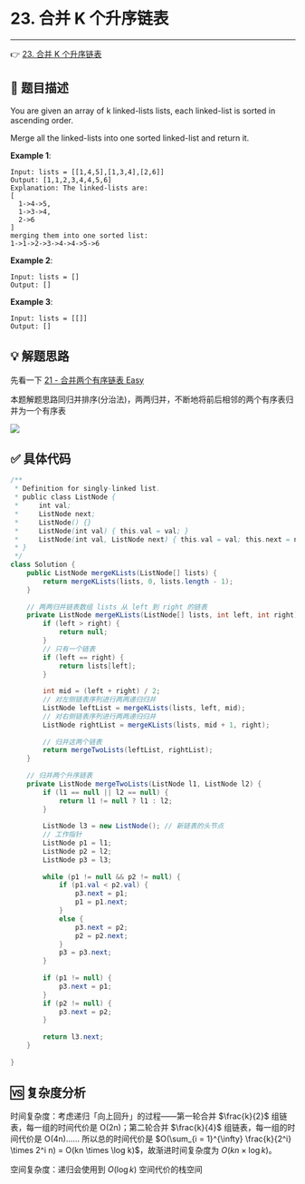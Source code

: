 # 23. 合并 K 个升序链表

---

👉 [23. 合并 K 个升序链表](https://leetcode-cn.com/problems/merge-k-sorted-lists/)

## 📜 题目描述

You are given an array of k linked-lists lists, each linked-list is sorted in ascending order.

Merge all the linked-lists into one sorted linked-list and return it.

**Example 1**:

```
Input: lists = [[1,4,5],[1,3,4],[2,6]]
Output: [1,1,2,3,4,4,5,6]
Explanation: The linked-lists are:
[
  1->4->5,
  1->3->4,
  2->6
]
merging them into one sorted list:
1->1->2->3->4->4->5->6
```

**Example 2**:

```
Input: lists = []
Output: []
```

**Example 3**:

```
Input: lists = [[]]
Output: []
```

## 💡 解题思路 

先看一下 [21 - 合并两个有序链表 Easy](计算机基础/算法/LeetCode/链表/21-合并两个有序链表.md)

本题解题思路同归并排序(分治法)，两两归并，不断地将前后相邻的两个有序表归并为一个有序表

![](https://gitee.com/veal98/images/raw/master/img/20200928163012.png)


## ✅  具体代码 


```java
/**
 * Definition for singly-linked list.
 * public class ListNode {
 *     int val;
 *     ListNode next;
 *     ListNode() {}
 *     ListNode(int val) { this.val = val; }
 *     ListNode(int val, ListNode next) { this.val = val; this.next = next; }
 * }
 */
class Solution {
    public ListNode mergeKLists(ListNode[] lists) {
        return mergeKLists(lists, 0, lists.length - 1);
    }
    
    // 两两归并链表数组 lists 从 left 到 right 的链表
    private ListNode mergeKLists(ListNode[] lists, int left, int right) {
        if (left > right) {
            return null;
        }
        // 只有一个链表
        if (left == right) {
            return lists[left];
        }
        
        int mid = (left + right) / 2;
        // 对左侧链表序列进行两两递归归并
        ListNode leftList = mergeKLists(lists, left, mid);
        // 对右侧链表序列进行两两递归归并
        ListNode rightList = mergeKLists(lists, mid + 1, right);
        
        // 归并这两个链表
        return mergeTwoLists(leftList, rightList);
    }
    
    // 归并两个升序链表
    private ListNode mergeTwoLists(ListNode l1, ListNode l2) {
        if (l1 == null || l2 == null) {
            return l1 != null ? l1 : l2;
        }
        
        ListNode l3 = new ListNode(); // 新链表的头节点
        // 工作指针
        ListNode p1 = l1;
        ListNode p2 = l2;
        ListNode p3 = l3;
        
        while (p1 != null && p2 != null) {
            if (p1.val < p2.val) {
                p3.next = p1;
                p1 = p1.next;
            }
            else {
                p3.next = p2;
                p2 = p2.next;
            }
            p3 = p3.next;
        }
        
        if (p1 != null) {
            p3.next = p1;
        }
        if (p2 != null) {
            p3.next = p2;
        }
        
        return l3.next;
    }
    
}
```

## 🆚 复杂度分析

时间复杂度：考虑递归「向上回升」的过程——第一轮合并 $\frac{k}{2}$ 组链表，每一组的时间代价是 O(2n)；第二轮合并 $\frac{k}{4}$ 组链表，每一组的时间代价是 O(4n)...... 所以总的时间代价是 $O(\sum_{i = 1}^{\infty} \frac{k}{2^i} \times 2^i n) = O(kn \times \log k)$，故渐进时间复杂度为 $O(kn \times \log k)$。

空间复杂度：递归会使用到 $O(\log k)$ 空间代价的栈空间